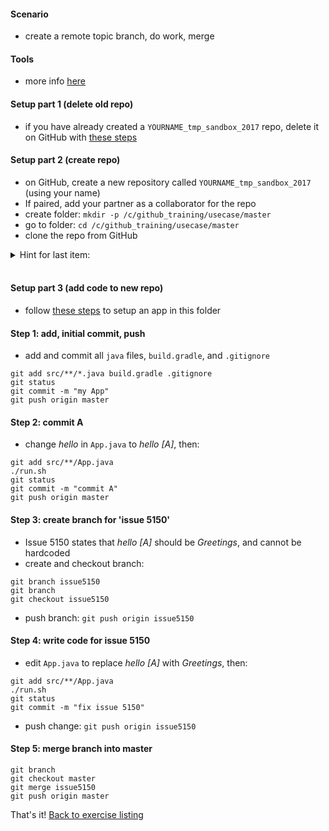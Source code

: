 
#### Scenario

* create a remote topic branch, do work, merge

#### Tools

* more info [here](./reference_doc/Tools.md)

#### Setup part 1 (delete old repo)

* if you have already created a `YOURNAME_tmp_sandbox_2017` repo, delete it on GitHub with [these steps](./reference_doc/DeleteRepo.md)

#### Setup part 2 (create repo)

* on GitHub, create a new repository called `YOURNAME_tmp_sandbox_2017` (using your name)
* If paired, add your partner as a collaborator for the repo
* create folder: `mkdir -p /c/github_training/usecase/master`
* go to folder: `cd /c/github_training/usecase/master`
* clone the repo from GitHub
<details><summary>Hint for last item:</summary>
<p><pre>
# REPO is a placeholder. Retrieve the value from the GitHub page for the repository
git clone REPO
</pre></p></details>
<br/>

#### Setup part 3 (add code to new repo)

* follow [these steps](./reference_doc/SetupApp.md) to setup an app in this folder

#### Step 1: add, initial commit, push

* add and commit all `java` files, `build.gradle`, and `.gitignore`
```
git add src/**/*.java build.gradle .gitignore
git status
git commit -m "my App"
git push origin master
```

#### Step 2: commit A

* change _hello_ in `App.java` to _hello [A]_, then:
```
git add src/**/App.java
./run.sh
git status
git commit -m "commit A"
git push origin master
```

#### Step 3: create branch for 'issue 5150'

* Issue 5150 states that _hello [A]_ should be _Greetings_, and cannot be hardcoded
* create and checkout branch:
```
git branch issue5150
git branch
git checkout issue5150
```
* push branch:
`git push origin issue5150`

#### Step 4: write code for issue 5150

* edit `App.java` to replace _hello [A]_ with _Greetings_, then:
```
git add src/**/App.java
./run.sh
git status
git commit -m "fix issue 5150"
```
* push change:
`git push origin issue5150`

#### Step 5: merge branch into master

```
git branch
git checkout master
git merge issue5150
git push origin master
```

That's it! [Back to exercise listing](./Exercises.md)
